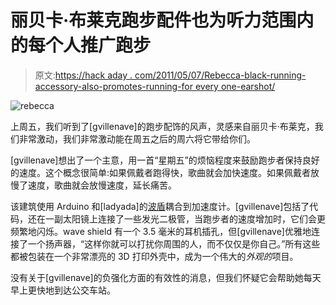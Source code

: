 # 丽贝卡·布莱克跑步配件也为听力范围内的每个人推广跑步

> 原文:[https://hack aday . com/2011/05/07/Rebecca-black-running-accessory-also-promotes-running-for every one-earshot/](https://hackaday.com/2011/05/07/rebecca-black-running-accessory-also-promotes-running-for-everyone-within-earshot/)

![](../Images/ad2a6534c7dd09d460fc9b575ac92a78.png "rebecca")

上周五，我们听到了[gvillenave]的跑步配饰的风声，灵感来自丽贝卡·布莱克，我们非常激动，我们非常激动能在周五之后的周六将它带给你们。

[gvillenave]想出了一个主意，用一首“星期五”的烦恼程度来鼓励跑步者保持良好的速度。这个概念很简单:如果佩戴者跑得快，歌曲就会加快速度。如果佩戴者放慢了速度，歌曲就会放慢速度，延长痛苦。

该建筑使用 Arduino 和[ladyada]的[波盾](http://www.ladyada.net/make/waveshield/)耦合到加速度计。[gvillenave]包括了代码，还在一副太阳镜上连接了一些发光二极管，当跑步者的速度增加时，它们会更频繁地闪烁。wave shield 有一个 3.5 毫米的耳机插孔，但[gvillenave]优雅地连接了一个扬声器，“这样你就可以打扰你周围的人，而不仅仅是你自己。”所有这些都被包装在一个非常漂亮的 3D 打印外壳中，成为一个伟大的*外观的*项目。

没有关于[gvillenave]的负强化方面的有效性的消息，但我们怀疑它会帮助她每天早上更快地到达公交车站。